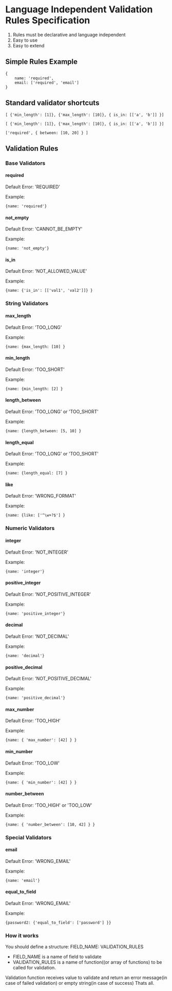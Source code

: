 Language Independent Validation Rules Specification
===================================================

1. Rules must be declarative and language independent
2. Easy to use
3. Easy to extend

## Simple Rules Example ##
    {
        name: 'required', 
        email: ['required', 'email'] 
    }

## Standard validator shortcuts ##

    [ {'min_length': [1]}, {'max_length': [10]}, { is_in: [['a', 'b']] }]

    [ {'min_length': [1]}, {'max_length': [10]}, { is_in: [['a', 'b']] }]

    ['required', { between: [10, 20] } ]

## Validation Rules ##

### Base Validators ###
#### required ####
Default Error: 'REQUIRED'

Example:
    
    {name: 'required'}

#### not_empty ####
Default Error: 'CANNOT_BE_EMPTY'

Example:
    
    {name: 'not_empty'}

#### is_in ####
Default Error: 'NOT_ALLOWED_VALUE'

Example:
    
    {name: {'is_in': [['val1', 'val2']]} }

### String Validators ###
#### max_length  ####
Default Error: 'TOO_LONG'

Example:
    
    {name: {max_length: [10] }

#### min_length ####
Default Error: 'TOO_SHORT'

Example:
    
    {name: {min_length: [2] }

#### length_between ####
Default Error: 'TOO_LONG' or 'TOO_SHORT'

Example:
    
    {name: {length_between: [5, 10] }

#### length_equal ####
Default Error: 'TOO_LONG' or 'TOO_SHORT'

Example:
    
    {name: {length_equal: [7] }

#### like ####
Default Error: 'WRONG_FORMAT'

Example:
    
    {name: {like: ['^\w+?$'] }

### Numeric Validators ###
#### integer ####
Default Error: 'NOT_INTEGER'

Example:
    
    {name: 'integer'}

#### positive_integer ####
Default Error: 'NOT_POSITIVE_INTEGER'

Example:
    
    {name: 'positive_integer'}


#### decimal ####
Default Error: 'NOT_DECIMAL'

Example:
    
    {name: 'decimal'}

#### positive_decimal ####
Default Error: 'NOT_POSITIVE_DECIMAL'

Example:
    
    {name: 'positive_decimal'}

#### max_number ####
Default Error: 'TOO_HIGH'

Example:
    
    {name: { 'max_number': [42] } }

#### min_number ####
Default Error: 'TOO_LOW'

Example:
    
    {name: { 'min_number': [42] } }

#### number_between ####
Default Error: 'TOO_HIGH' or 'TOO_LOW'

Example:
    
    {name: { 'number_between': [10, 42] } }

###  Special Validators ###
#### email ####
Default Error: 'WRONG_EMAIL'

Example:
    
    {name: 'email'}

#### equal_to_field ####
Default Error: 'WRONG_EMAIL'

Example:
    
    {password2: {'equal_to_field': ['password'] }}

### How it works ###
You should define a structure: 
    FIELD_NAME: VALIDATION_RULES
* FIELD_NAME is a name of field to validate
* VALIDATION_RULES is a name of function((or array of functions) to be called for validation.

Validation function receives value to validate and return an error message(in case of failed validation) or empty string(in case of success)
Thats all.
